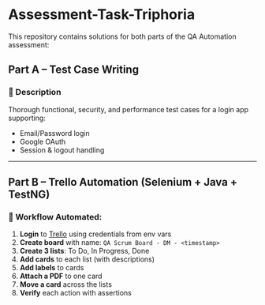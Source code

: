 # Assessment-Task-Triphoria

This repository contains solutions for both parts of the QA Automation assessment:

## Part A – Test Case Writing

### 🔹 Description
Thorough functional, security, and performance test cases for a login app supporting:
- Email/Password login
- Google OAuth
- Session & logout handling

---

## Part B – Trello Automation (Selenium + Java + TestNG)

### 🔹 Workflow Automated:
1. **Login** to [Trello](https://trello.com) using credentials from env vars
2. **Create board** with name: `QA Scrum Board - DM - <timestamp>`
3. **Create 3 lists**: To Do, In Progress, Done
4. **Add cards** to each list (with descriptions)
5. **Add labels** to cards
6. **Attach a PDF** to one card
7. **Move a card** across the lists
8. **Verify** each action with assertions
